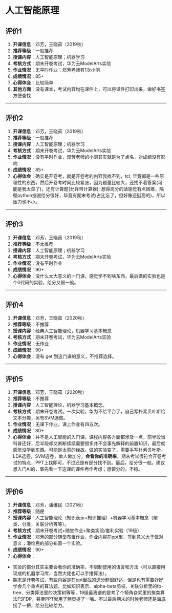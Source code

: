# 人工智能原理

## 评价1

1. **开课信息**：邓芳，王晓茹（2019秋）
2. **推荐等级**：一般推荐
3. **授课内容**：人工智能原理；机器学习
4. **考核方式**：期末开卷考试，华为云ModelArts实验
5. **作业情况**：无平时作业；邓芳老师有1次小测
6. **成绩情况**：85+
7. **心得体会**：比较简单
8. **其他方面**：没有课本，考试内容均在课件上，可以将课件打印出来，做好书签方便查找

---

## 评价2

1. **开课信息**：邓芳，王晓茹（2019秋）
2. **推荐等级**：一般推荐
3. **授课内容**：人工智能原理；机器学习
4. **考核方式**：期末开卷考试，华为云ModelArts实验
5. **作业情况**：没有平时作业，邓芳老师的小测其实就是为了点名，对成绩没有影响
6. **成绩情况**：85+
7. **心得体会**：确实是开卷考，就是开卷考的内容我找不到，tcl; 毕竟都是一些原理性的东西，然后开卷考时间比较紧张，因为题量比较大，还找不着答案(可能是我太菜了)，还有计算题(允许带计算器); 想得高分的话感觉有点困难，隔壁python据说给分很好，毕竟有期末考试(占比忘了，但好像还挺高的)，所以压力也不小。

---

## 评价3

1. **开课信息**：邓芳，王晓茹（2019秋）
2. **推荐等级**：不太推荐
3. **授课内容**：人工智能原理；机器学习
4. **考核方式**：期末开卷考试，华为云ModelArts实验
5. **作业情况**：没有平时作业
6. **成绩情况**：90+
7. **心得体会**：没什么太大意义的一门课，感觉学不到啥东西，最后做的实验也是个0代码的实验，给分又很一般。

---

## 评价4

1. **开课信息**：邓芳，王晓茹（2020秋）
2. **推荐等级**：不推荐
3. **授课内容**：经典人工智能理论，机器学习基本概念
4. **考核方式**：期末开卷考试，华为云ModelArts实验
5. **作业情况**：无作业
6. **成绩情况**：90+
7. **心得体会**：没有 get 到这门课的意义，不推荐选择。

---

## 评价5

1. **开课信息**：邓芳，王晓茹（2020秋）
2. **推荐等级**：不推荐
3. **授课内容**：人工智能理论，机器学习基本概念。
4. **考核方式**：期末开卷考试。一次实验，华为不给平台了，自己写朴素贝叶斯给文本分类，另有SVM选做。
5. **作业情况**：无课下作业，课上作业有四五次。
6. **成绩情况**：80+
7. **心得体会**：并不是人工智能的入门课。课程内容各方面都涉及一点，前半段当科普还好，后半段却又断断续续需要很多并不会事先解释的前置知识，最后就感觉没学到东西。可能是太菜的缘故。做的实验变了，需要手写朴素贝叶斯，LDA选卷，SVM选卷，单人做加分，**会看你的准确率**。期末考试很符合开卷考试的特点，PPT上找即可，不过还是有部分找不到。最后，给分很一般。建议想入门AI的，事先看一下这课的课件再作考虑；想要分的，不稳。

---

## 评价6

1. **开课信息**：邓芳，潘维民（2021秋）
2. **推荐等级**：随便
3. **授课内容**：人工智能理论（知识表示+知识推理）+机器学习基本概念（聚类，分类，关联分析等等）。
4. **考核方式**：期末开卷考试+随堂作业+聚类实验/套利实验（19级）
5. **作业情况**：邓芳的部分随堂布置作业，作业内容在ppt里，签到意义大于做对意义；潘维民的部分布置一个实验。
6. **成绩情况**：90+
7. **心得体会**：
- 实验的部分其实主要会看你的准确率，不限制使用的语言和方法（可以直接用现成的机器学习库，当然大佬也可以手撸算法）。
- 期末是开卷考试，有些内容是在ppt里找的送分题很舒适，但是也有需要好好学会几个重点的算法题，比如知识表示、alpha-beta剪枝、关联分析里的fp-tree、分类算法里的决策树等等，19级最离谱的是考了个犄角旮旯里的聚类算法FSFDP，甚至PPT就用了两页提了一嘴。不过最后期末的时候老师还是海底捞了一把，给分比较给力。